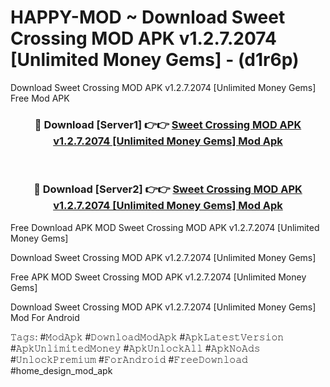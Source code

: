 # HAPPY-MOD ~ Download Sweet Crossing MOD APK v1.2.7.2074 [Unlimited Money Gems] - (d1r6p)
Download Sweet Crossing MOD APK v1.2.7.2074 [Unlimited Money Gems] Free Mod APK

<div align="center">
<h3>🔴 Download [Server1] 👉👉 <a href="https://apk-comot.site?title=Sweet_Crossing_MOD_APK_v1.2.7.2074_[Unlimited_Money_Gems]">Sweet Crossing MOD APK v1.2.7.2074 [Unlimited Money Gems] Mod Apk</a></h3><br>

<h3>🔴 Download [Server2] 👉👉 <a href="https://apk-comot.site?title=Sweet_Crossing_MOD_APK_v1.2.7.2074_[Unlimited_Money_Gems]">Sweet Crossing MOD APK v1.2.7.2074 [Unlimited Money Gems] Mod Apk</a></h3>
</div>


Free Download APK MOD Sweet Crossing MOD APK v1.2.7.2074 [Unlimited Money Gems]

Download Sweet Crossing MOD APK v1.2.7.2074 [Unlimited Money Gems] 

Free APK MOD Sweet Crossing MOD APK v1.2.7.2074 [Unlimited Money Gems] 

Download Sweet Crossing MOD APK v1.2.7.2074 [Unlimited Money Gems] Mod For Android

𝚃𝚊𝚐𝚜: #𝙼𝚘𝚍𝙰𝚙𝚔 #𝙳𝚘𝚠𝚗𝚕𝚘𝚊𝚍𝙼𝚘𝚍𝙰𝚙𝚔 #𝙰𝚙𝚔𝙻𝚊𝚝𝚎𝚜𝚝𝚅𝚎𝚛𝚜𝚒𝚘𝚗 #𝙰𝚙𝚔𝚄𝚗𝚕𝚒𝚖𝚒𝚝𝚎𝚍𝙼𝚘𝚗𝚎𝚢 #𝙰𝚙𝚔𝚄𝚗𝚕𝚘𝚌𝚔𝙰𝚕𝚕 #𝙰𝚙𝚔𝙽𝚘𝙰𝚍𝚜 #𝚄𝚗𝚕𝚘𝚌𝚔𝙿𝚛𝚎𝚖𝚒𝚞𝚖 #𝙵𝚘𝚛𝙰𝚗𝚍𝚛𝚘𝚒𝚍 #𝙵𝚛𝚎𝚎𝙳𝚘𝚠𝚗𝚕𝚘𝚊𝚍 #home_design_mod_apk